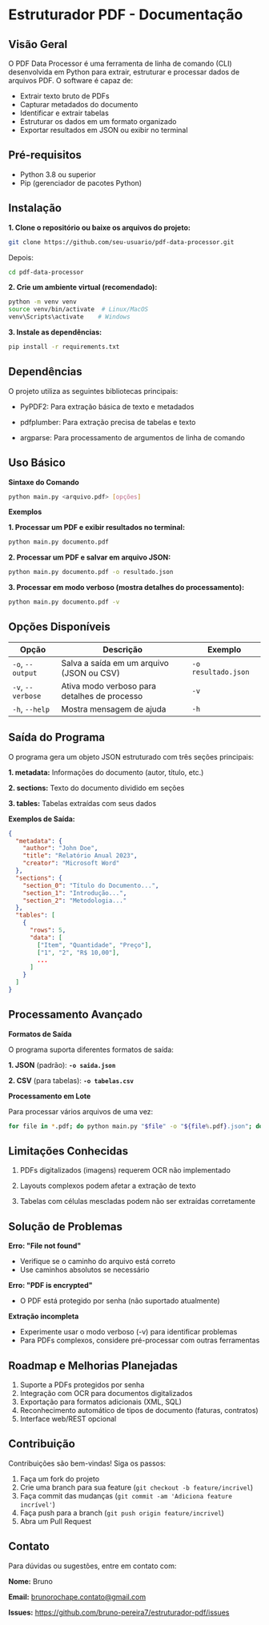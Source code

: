 # Estruturador PDF - Documentação

## Visão Geral

O PDF Data Processor é uma ferramenta de linha de comando (CLI) desenvolvida em Python para extrair, estruturar e processar dados de arquivos PDF. O software é capaz de:

- Extrair texto bruto de PDFs
- Capturar metadados do documento
- Identificar e extrair tabelas
- Estruturar os dados em um formato organizado 
- Exportar resultados em JSON ou exibir no terminal

## Pré-requisitos

- Python 3.8 ou superior
- Pip (gerenciador de pacotes Python)

## Instalação

**1. Clone o repositório ou baixe os arquivos do projeto:**

```bash
git clone https://github.com/seu-usuario/pdf-data-processor.git
```
Depois:

```bash
cd pdf-data-processor
```

**2. Crie um ambiente virtual (recomendado):**

```bash
python -m venv venv
source venv/bin/activate  # Linux/MacOS
venv\Scripts\activate    # Windows
```

**3. Instale as dependências:**

```bash
pip install -r requirements.txt
```

## Dependências

O projeto utiliza as seguintes bibliotecas principais:

- PyPDF2: Para extração básica de texto e metadados

- pdfplumber: Para extração precisa de tabelas e texto

- argparse: Para processamento de argumentos de linha de comando

## Uso Básico

**Sintaxe do Comando**

```bash
python main.py <arquivo.pdf> [opções]

```

**Exemplos**


**1. Processar um PDF e exibir resultados no terminal:**

```bash
python main.py documento.pdf

```

**2. Processar um PDF e salvar em arquivo JSON:**

```bash
python main.py documento.pdf -o resultado.json
```

**3. Processar em modo verboso (mostra detalhes do processamento):**

```bash
python main.py documento.pdf -v
```

## Opções Disponíveis

| Opção         | Descrição                                      | Exemplo               |
|---------------|-----------------------------------------------|-----------------------|
| `-o`, `--output` | Salva a saída em um arquivo (JSON ou CSV)     | `-o resultado.json`   |
| `-v`, `--verbose` | Ativa modo verboso para detalhes de processo  | `-v`                  |
| `-h`, `--help`   | Mostra mensagem de ajuda                      | `-h`                  |

## Saída do Programa

O programa gera um objeto JSON estruturado com três seções principais:

**1. metadata:** Informações do documento (autor, título, etc.)

**2. sections:** Texto do documento dividido em seções

**3. tables:** Tabelas extraídas com seus dados

**Exemplos de Saída:**

```json
{
  "metadata": {
    "author": "John Doe",
    "title": "Relatório Anual 2023",
    "creator": "Microsoft Word"
  },
  "sections": {
    "section_0": "Título do Documento...",
    "section_1": "Introdução...",
    "section_2": "Metodologia..."
  },
  "tables": [
    {
      "rows": 5,
      "data": [
        ["Item", "Quantidade", "Preço"],
        ["1", "2", "R$ 10,00"],
        ...
      ]
    }
  ]
}
```

## Processamento Avançado

**Formatos de Saída**

O programa suporta diferentes formatos de saída:

**1. JSON** (padrão): **`-o saida.json`**

**2. CSV** (para tabelas): **`-o tabelas.csv`**

**Processamento em Lote**

Para processar vários arquivos de uma vez:

```bash
for file in *.pdf; do python main.py "$file" -o "${file%.pdf}.json"; done
```

## Limitações Conhecidas

1. PDFs digitalizados (imagens) requerem OCR não implementado

2. Layouts complexos podem afetar a extração de texto

3. Tabelas com células mescladas podem não ser extraídas corretamente

## Solução de Problemas

**Erro: "File not found"**

- Verifique se o caminho do arquivo está correto
- Use caminhos absolutos se necessário

**Erro: "PDF is encrypted"**

- O PDF está protegido por senha (não suportado atualmente)

**Extração incompleta**
- Experimente usar o modo verboso (-v) para identificar problemas
- Para PDFs complexos, considere pré-processar com outras ferramentas

## Roadmap e Melhorias Planejadas

1. Suporte a PDFs protegidos por senha
2. Integração com OCR para documentos digitalizados
3. Exportação para formatos adicionais (XML, SQL)
4. Reconhecimento automático de tipos de documento (faturas, contratos)
5. Interface web/REST opcional

## Contribuição

Contribuições são bem-vindas! Siga os passos:

1. Faça um fork do projeto
2. Crie uma branch para sua feature (`git checkout -b feature/incrivel`)
3. Faça commit das mudanças (`git commit -am 'Adiciona feature incrível'`)
4. Faça push para a branch (`git push origin feature/incrivel`)
5. Abra um Pull Request

## Contato

Para dúvidas ou sugestões, entre em contato com:

**Nome:** Bruno

**Email:** brunorochape.contato@gmail.com

**Issues:** https://github.com/bruno-pereira7/estruturador-pdf/issues
